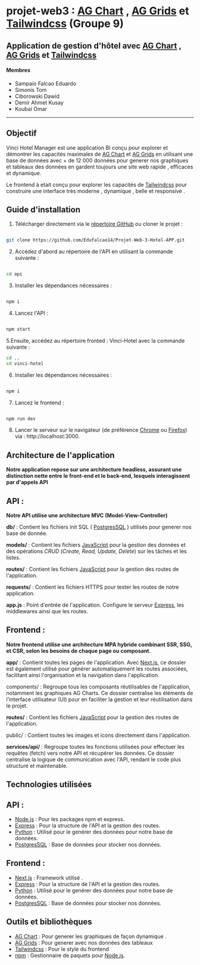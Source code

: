 # projet-web3 : [AG Chart](https://www.ag-grid.com/charts/) , [AG Grids](https://www.ag-grid.com/) et [Tailwindcss](https://tailwindcss.com/)  (Groupe 9)

## Application de gestion d'hôtel avec [AG Chart](https://www.ag-grid.com/charts/) , [AG Grids](https://www.ag-grid.com/) et [Tailwindcss](https://tailwindcss.com/)

#### Membres

- Sampaio Falcao Eduardo
- Simonis Tom
- Ciborowski Dawid
- Demir Ahmet Kusay 
- Koubai Omar 

---

## Objectif

Vinci Hotel Manager est une application BI conçu pour explorer et démontrer les capacités maximales de [AG Chart](https://www.ag-grid.com/charts/) et [AG Grids](https://www.ag-grid.com/) en utilisant une base de données avec + de 12 000 données pour generer nos graphiques et tableaux des données en gardent toujours une site web rapide , efficaces et dynamique. 

Le frontend à etait conçu pour explorer les capacités de [Tailwindcss](https://tailwindcss.com/) pour construire une interface très moderne , dynamique , belle et responsive .


## Guide d'installation

1. Télécharger directement via le [répertoire GitHub](https://github.com/Edufalcao14/Projet-Web-3-Hotel-APP) ou cloner le projet :

```bash

git clone https://github.com/Edufalcao14/Projet-Web-3-Hotel-APP.git

```

2. Accédez d'abord au répertoire de l'API en utilisant la commande suivante :
   
```bash

cd api

```
3. Installer les dépendances nécessaires :
   
```bash

npm i

```
4. Lancez l'API :
   
```bash

npm start

```
5.Ensuite, accédez au répertoire fronted : Vinci-Hotel avec la commande suivante :
   
```bash
cd ..
cd vinci-hotel

```
6. Installer les dépendances nécessaires :
   
```bash

npm i

```
7. Lancez le frontend :
   
```bash

npm run dev

```


8. Lancer le serveur sur le navigateur (de préférence [Chrome](https://www.google.com/chrome/) ou [Firefox](https://www.mozilla.org/en-US/firefox/new/)) via : http://localhost:3000.

## Architecture de l'application

 **Notre application repose sur une architecture headless, assurant une distinction nette entre le front-end et le back-end, lesquels interagissent par d'appels API**
 
## API : 

 **Notre API utilise une architecture MVC (Model-View-Controller)**

**db/** : Contient les fichiers init SQL ( [PostgresSQL](https://www.postgresql.org/l) ) utilisés pour generer nos base de donnée.

**models/** : Contient les fichiers [JavaScript](https://developer.mozilla.org/en-US/docs/Web/JavaScript) pour la gestion des données et des opérations _CRUD_ (_Create, Read, Update, Delete_) sur les tâches et les listes.

**routes/** : Contient les fichiers [JavaScript](https://developer.mozilla.org/en-US/docs/Web/JavaScript) pour la gestion des routes de l'application.

**requests/** : Contient les fichiers HTTPS pour tester les routes de notre application.

**app.js** : Point d'entrée de l'application. Configure le serveur [Express](https://expressjs.com), les middlewares ainsi que les routes.

## Frontend : 

 **Notre frontend utilise une architecture MPA hybride combinant SSR, SSG, et CSR, selon les besoins de chaque page ou composant.**

**app/** : Contient toutes les pages de l'application. Avec [Next.js](https://nextjs.org/), ce dossier est également utilisé pour générer automatiquement les routes associées, facilitant ainsi l'organisation et la navigation dans l'application.

components/ : Regroupe tous les composants réutilisables de l'application, notamment les graphiques AG Charts. Ce dossier centralise les éléments de l'interface utilisateur (UI) pour en faciliter la gestion et leur réutilisation dans le projet.

**routes/** : Contient les fichiers [JavaScript](https://developer.mozilla.org/en-US/docs/Web/JavaScript) pour la gestion des routes de l'application.

public/ : Contient toutes les images et icons directement dans l'application.

**services/api/** : Regroupe toutes les fonctions utilisées pour effectuer les requêtes (fetch) vers notre API et récupérer les données. Ce dossier centralise la logique de communication avec l'API, rendant le code plus structuré et maintenable.



## Technologies utilisées

## API : 

- [Node.js](https://nodejs.org/docs/latest/api/) : Pour les packages npm et express.
- [Express](https://expressjs.com) :  Pour la structure de l'API et la gestion des routes.
- [Python](https://www.python.org/) : Utilisé pour le genérer des données pour notre base de données.
- [PostgresSQL](https://www.json.org/json-en.html) : Base de données pour stocker nos données.
  
## Frontend : 

- [Next.js](https://nodejs.org/docs/latest/api/) : Framework utilisé .
- [Express](https://expressjs.com) :  Pour la structure de l'API et la gestion des routes.
- [Python](https://www.python.org/) : Utilisé pour le genérer des données pour notre base de données.
- [PostgresSQL](https://www.json.org/json-en.html) : Base de données pour stocker nos données.

## Outils et bibliothèques

- [AG Chart](https://www.ag-grid.com/charts/)  : Pour generer les graphiques de façon dynamique .
- [AG Grids](https://www.ag-grid.com/) :  Pour generer avec nos données des tableaux
- [Tailwindcss](https://tailwindcss.com/) :  Pour le style du frontend
- [npm](https://docs.npmjs.com) : Gestionnaire de paquets pour [Node.js](https://nodejs.org/fr).

